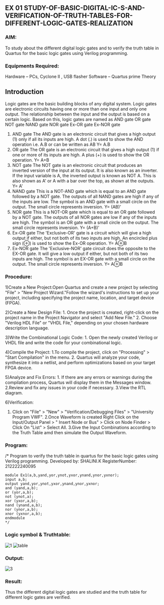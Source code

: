 ## EX 01 STUDY-OF-BASIC-DIGITAL-IC-S-AND-VERIFICATION-OF-TRUTH-TABLES-FOR-DIFFERENT-LOGIC-GATES-REALIZATION
### AIM:
To study about the different digital logic gates and to verify the truth table in Quartus for the basic logic gates using Verilog programming.

### Equipments Required:
Hardware – PCs, Cyclone II , USB flasher
Software – Quartus prime
Theory
## Introduction
Logic gates are the basic building blocks of any digital system. Logic gates are electronic circuits having one or more than one input and only one output. The relationship between the input and the output is based on a certain logic. Based on this, logic gates are named as
AND gate
OR gate
NOT gate
NAND gate
NOR gate
Ex-OR gate
Ex-NOR gate
1) AND gate
The AND gate is an electronic circuit that gives a high output (1) only if all its inputs are high. A dot (.) is used to show the AND operation i.e. A.B or can be written as AB
Y= A.B
2) OR gate
The OR gate is an electronic circuit that gives a high output (1) if one or more of its inputs are high. A plus (+) is used to show the OR operation.
Y= A+B
3) NOT gate
The NOT gate is an electronic circuit that produces an inverted version of the input at its output. It is also known as an inverter. If the input variable is A, the inverted output is known as NOT A. This is also shown as A' or A with a bar over the top, as shown at the outputs.
Y= A'
4) NAND gate
This is a NOT-AND gate which is equal to an AND gate followed by a NOT gate. The outputs of all NAND gates are high if any of the inputs are low. The symbol is an AND gate with a small circle on the output. The small circle represents inversion.
Y= (AB)’
5) NOR gate
This is a NOT-OR gate which is equal to an OR gate followed by a NOT gate. The outputs of all NOR gates are low if any of the inputs are high. The symbol is an OR gate with a small circle on the output. The small circle represents inversion.
Y= (A+B)’
6) Ex-OR gate
The 'Exclusive-OR' gate is a circuit which will give a high output if either, but not both of its two inputs are high. An encircled plus sign (⊕) is used to show the Ex-OR operation.
Y= A⊕B
7) Ex-NOR gate
The 'Exclusive-NOR' gate circuit does the opposite to the EX-OR gate. It will give a low output if either, but not both of its two inputs are high. The symbol is an EX-OR gate with a small circle on the output. The small circle represents inversion.
Y= A⊕B

### Procedure:

1)Create a New Project:Open Quartus and create a new project by selecting "File" > "New Project Wizard."Follow the wizard's instructions to set up your project, including specifying the project name, location, and target device (FPGA).

2)Create a New Design File:
    1. Once the project is created, right-click on the project name in the Project Navigator and select "Add New File."
    2. Choose "Verilog HDL File" or "VHDL File," depending on your chosen hardware description language.
    
3)Write the Combinational Logic Code:
    1. Open the newly created Verilog or VHDL file and write the code for your combinational logic.
    
4)Compile the Project:
    1.To compile the project, click on "Processing" > "Start Compilation" in the menu.
    2. Quartus will analyze your code, synthesize it into a netlist, and perform optimizations based on your target FPGA device.
    
5)Analyze and Fix Errors:
    1. If there are any errors or warnings during the compilation process, Quartus will display them in the Messages window.
    2.Review and fix any issues in your code if necessary.
    3.View the RTL diagram.
    
6)Verification:
   1. Click on "File" > "New" > "Verification/Debugging Files" > "University Program VWF".
   2.Once Waveform is created Right Click on the Input/Output Panel > " Insert Node or Bus" > Click on Node Finder > Click On "List" > Select All.
   3.Give the Input Combinations according to the Truth Table amd then simulate the Output Waveform.

### Program:
/*
Program to verify the truth table in quartus for the basic logic gates using Verilog programming.
Developed by: SHALINI.K
RegisterNumber:  212222240095
```
module Ex1(a,b,yand,yor,ynot,yxor,ynand,ynor,yxnor);
input a,b;
output yand,yor,ynot,yxor,ynand,ynor,yxnor;
and (yand,a,b);
or (yor,a,b);
not (ynot,a);
xor (yxor,a,b);
nand (ynand,a,b);
nor (ynor,a,b);
xnor (yxnor,a,b);
endmodule
*/
```
 ### Logic symbol & Truthtable:
![1](https://github.com/shalinikannan23/Study-of-basic-digital-IC-s-and-verification-of-truth-tables-for-different-logic-gates-realization-/assets/118656529/b8395052-5d73-48a7-bab1-cd457ee4d32b)
![table](https://github.com/shalinikannan23/Study-of-basic-digital-IC-s-and-verification-of-truth-tables-for-different-logic-gates-realization-/assets/118656529/78e8b293-09fd-43e1-ad64-506ffb98802f)
### Output:
![3](https://github.com/shalinikannan23/Study-of-basic-digital-IC-s-and-verification-of-truth-tables-for-different-logic-gates-realization-/assets/118656529/352598ba-dbea-4c1a-ba9b-ccdbcddb067b)
### Result:
Thus the different digital logic gates are studied and the truth table for different logic gates are verified.
